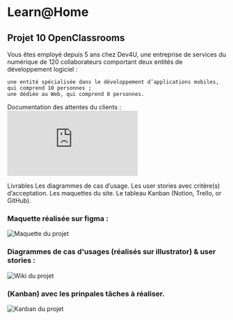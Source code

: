 # Learn@Home

## Projet 10 OpenClassrooms 

Vous êtes employé depuis 5 ans chez Dev4U, une entreprise de services du numérique de 120 collaborateurs comportant deux entités de développement logiciel : 

    une entité spécialisée dans le développement d’applications mobiles, qui comprend 10 personnes ;
    une dédiée au Web, qui comprend 8 personnes. 

Documentation des attentes du clients :
![Documentation du projet](https://s3-eu-west-1.amazonaws.com/course.oc-static.com/projects/Front-End+V2/P8+-+Gestion+de+projet/Notes+-+Réunion+Learn@Home.pdf)

Livrables
    Les diagrammes de cas d’usage.
    Les user stories avec critère(s) d’acceptation.
    Les maquettes du site.
    Le tableau Kanban (Notion, Trello, or GitHub).

### Maquette réalisée sur figma :
![Maquette du projet](https://www.figma.com/file/BjxFG9KC2XXp6HH26GoRf4/Learn%40home?node-id=0%3A1)

### Diagrammes de cas d'usages (réalisés sur illustrator) & user stories :
![Wiki du projet](https://github.com/acapolungo/adriencapolungo_10_28012022/wiki)

### (Kanban) avec les prinpales tâches à réaliser.
![Kanban du projet](https://github.com/acapolungo/adriencapolungo_10_28012022/projects/1)
